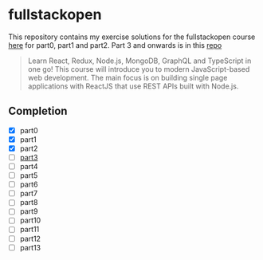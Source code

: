 # fullstackopen

This repository contains my exercise solutions for the fullstackopen course [here](https://fullstackopen.com/en/) for part0, part1 and part2. Part 3 and onwards is in this [repo](https://github.com/HarshNarayanJha/fullstackopen-backend)

> Learn React, Redux, Node.js, MongoDB, GraphQL and TypeScript in one go! This course will introduce you to modern JavaScript-based web development. The main focus is on building single page applications with ReactJS that use REST APIs built with Node.js.

## Completion
- [x] part0
- [x] part1
- [x] part2
- [ ] [part3](https://github.com/HarshNarayanJha/fullstackopen-backend/tree/main/part3)
- [ ] part4
- [ ] part5
- [ ] part6
- [ ] part7
- [ ] part8
- [ ] part9
- [ ] part10
- [ ] part11
- [ ] part12
- [ ] part13

